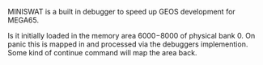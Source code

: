 MINISWAT is a built in debugger to speed up GEOS development for MEGA65.

Is it initially loaded in the memory area $6000-$8000 of physical bank 0. On
panic this is mapped in and processed via the debuggers implemention. Some kind
of continue command will map the area back.